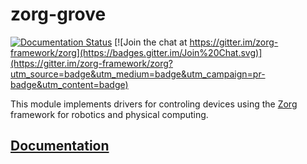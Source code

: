 # zorg-grove

[![Documentation Status](https://readthedocs.org/projects/zorg-grove/badge/?version=latest)](http://zorg-grove.readthedocs.org)
[![Join the chat at https://gitter.im/zorg-framework/zorg](https://badges.gitter.im/Join%20Chat.svg)](https://gitter.im/zorg-framework/zorg?utm_source=badge&utm_medium=badge&utm_campaign=pr-badge&utm_content=badge)

This module implements drivers for controling devices using the
[Zorg](https://github.com/zorg-framework/zorg) framework for robotics
and physical computing.

## [Documentation](http://zorg-grove.readthedocs.org/)
